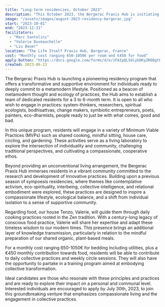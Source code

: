 ```yaml
---
title: "Long-term residencies, October 2023"
description: "This October 2023, the Bergerac Praxis Hub is initiating a long-term residency program that fuses the contemplative atmosphere of a monastery with the intellectual curiosity of a university. Designed for those drawn to a metamodern path, the 3 to 6-month program encourages conscious co-living and engagement in an ecology of practices like shared cooking and mindful sitting. Our goal is to forge a platform for the cultivation and investigation of both personal and collective practices."
image: "/assets/images/august-2023-residency-bergerac.jpg"
start: "2023-10-01"
end: "2023-12-31"
facilitators:
  - "Marc Santolini"
  - "Valerie Duveauchelle"
  - "Liu Bauer"
location: "The Life Itself Praxis Hub, Bergerac, France"
cost: "Monthly cost ranging 650-1050€ per room and €450 for food"
apply-button: "https://docs.google.com/forms/d/e/1FAIpQLSdiykDKyZR6DgtPKeYuNePy9sWc-qkIc4BVfKBRjkFWKvFp-g/viewform"
created: 2023-06-23
---
```


The Bergerac Praxis Hub is launching a pioneering residency program that offers a transformative 
and supportive environment for individuals ready to deeply commit to a metamodern lifestyle. 
Positioned as a beacon of metamodern thought and ecology of practices, the Hub aims to establish 
a team of dedicated residents for a 3 to 6-month term. It is open to all who wish to engage in practices: 
system-thinkers, researchers, spiritual ecologists, bodhisattvas, change makers, symbiotic entrepreneurs, poets, 
painters, eco-dharmists, people ready to just be with what comes, good and bad.

In this unique program, residents will engage in a variety of Minimum Viable Practices (MVPs) such as shared cooking, 
mindful sitting, house care, circling, and gardening. These activities serve as a living laboratory to explore the 
intersection of individuality and community, challenging traditional perspectives, and cultivating a compassionate, 
cooperative ethos.

Beyond providing an unconventional living arrangement, the Bergerac Praxis Hub immerses residents 
in a vibrant community committed to the research and development of innovative practices. 
Building upon a previous season of sympoesis residencies, where themes like contemplative activism, 
eco-spirituality, interbeing, collective intelligence, and relational embodiment were explored, these 
practices are designed to inspire a compassionate lifestyle, ecological balance, and a shift from individual 
isolation to a sense of supportive community.

Regarding food, our house Tenzo, Valerie, will guide them through daily cooking practices rooted in the Zen 
tradition. With a century-long legacy of conscious food practice, Valerie will share her expertise and adapt 
these timeless wisdom to our modern times. This presence brings an additional layer of knowledge transmission, 
particularly in relation to the mindful preparation of our shared organic, plant-based meals.

For a monthly cost ranging 650-1050€ for bedding including utilities, plus a €450 monthly contribution towards food, 
residents will be able to contribute to daily collective practices 
and weekly circle sessions. They will also have the opportunity to partake in a training program aimed 
at embodying collective transformation.

Ideal candidates are those who resonate with these principles and practices and are ready to explore their impact on a 
personal and communal level. Interested individuals are encouraged to apply by July 30th, 2023, to join this groundbreaking 
venture that emphasizes compassionate living and the engagement in collective practices.
